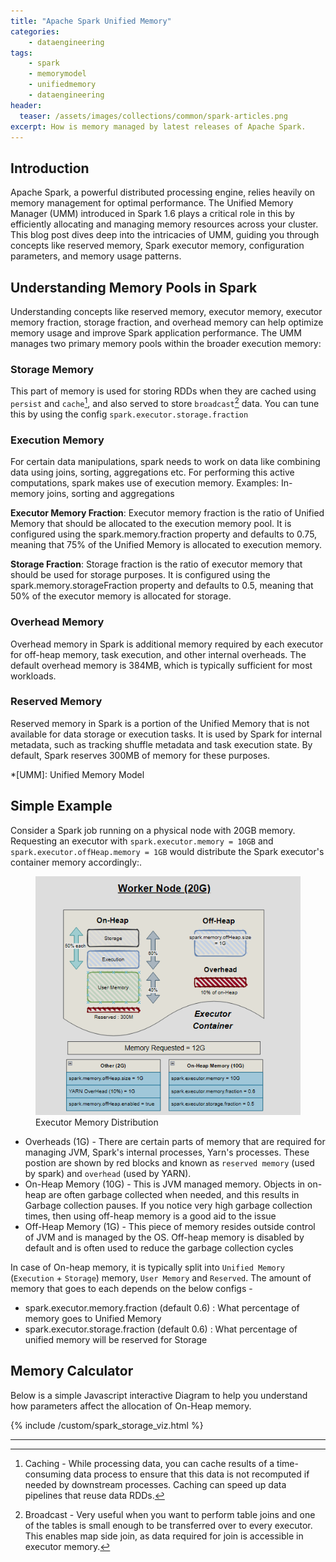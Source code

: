 ```yaml
---
title: "Apache Spark Unified Memory"
categories:
    - dataengineering
tags:
    - spark
    - memorymodel
    - unifiedmemory
    - dataengineering
header: 
  teaser: /assets/images/collections/common/spark-articles.png
excerpt: How is memory managed by latest releases of Apache Spark.
---
```


## Introduction

Apache Spark, a powerful distributed processing engine, relies heavily on memory management for optimal performance. The Unified Memory Manager (UMM) introduced in Spark 1.6 plays a critical role in this by efficiently allocating and managing memory resources across your cluster. This blog post dives deep into the intricacies of UMM, guiding you through concepts like reserved memory, Spark executor memory, configuration parameters, and memory usage patterns.

## Understanding Memory Pools in Spark
Understanding concepts like reserved memory, executor memory, executor memory fraction, storage fraction, and overhead memory can help optimize memory usage and improve Spark application performance. The UMM manages two primary memory pools within the broader execution memory:

### Storage Memory
This part of memory is used for storing RDDs when they are cached using `persist` and `cache`[^Caching], and also served to store `broadcast`[^Broadcast] data. You can tune this by using the config `spark.executor.storage.fraction`

### Execution Memory
For certain data manipulations, spark needs to work on data like combining data using joins, sorting, aggregations etc. For performing this active computations, spark makes use of execution memory.
Examples: In-memory joins, sorting and aggregations

__Executor Memory Fraction__: 
Executor memory fraction is the ratio of Unified Memory that should be allocated to the execution memory pool. It is configured using the spark.memory.fraction property and defaults to 0.75, meaning that 75% of the Unified Memory is allocated to execution memory.

__Storage Fraction__: 
Storage fraction is the ratio of executor memory that should be used for storage purposes. It is configured using the spark.memory.storageFraction property and defaults to 0.5, meaning that 50% of the executor memory is allocated for storage.

### Overhead Memory
Overhead memory in Spark is additional memory required by each executor for off-heap memory, task execution, and other internal overheads. The default overhead memory is 384MB, which is typically sufficient for most workloads.

### Reserved Memory
Reserved memory in Spark is a portion of the Unified Memory that is not available for data storage or execution tasks. It is used by Spark for internal metadata, such as tracking shuffle metadata and task execution state. By default, Spark reserves 300MB of memory for these purposes.

*[UMM]: Unified Memory Model

## Simple Example

Consider a Spark job running on a physical node with 20GB memory. Requesting an executor with `spark.executor.memory = 10GB` and` spark.executor.offHeap.memory = 1GB` would distribute the Spark executor's container memory accordingly:.

<figure style="max-width: 450px" class="align-center">
  <div class="image-wrapper">
    <img src="/assets/images/collections/posts/2024-03-12-Apache-spark-memory-management/Spark Memory.png" alt="">
    
  </div>
  <figcaption>Executor Memory Distribution</figcaption>
</figure> 

* Overheads (1G) - There are certain parts of memory that are required for managing JVM, Spark's internal processes, Yarn's processes. These postion are shown by red blocks and known as `reserved memory` (used by spark) and `overhead` (used by YARN).
* On-Heap Memory (10G) - This is JVM managed memory. Objects in on-heap are often garbage collected when needed, and this results in Garbage collection pauses. If you notice very high garbage collection times, then using off-heap memory is a good aid to the issue
* Off-Heap Memory (1G) - This piece of memory resides outside control of JVM and is managed by the OS. Off-heap memory is disabled by default and is often used to reduce the garbage collection cycles

In case of On-heap memory, it is typically split into `Unified Memory` (`Execution` + `Storage`) memory, `User Memory` and `Reserved`. The amount of memory that goes to each depends on the below configs - 
* spark.executor.memory.fraction (default 0.6) : What percentage of memory goes to Unified Memory
* spark.executor.storage.fraction (default 0.6) : What percentage of unified memory will be reserved for Storage 

## Memory Calculator
Below is a simple Javascript interactive Diagram to help you understand how parameters affect the allocation of On-Heap memory.

{% include /custom/spark_storage_viz.html %}

---


[^Caching]: Caching - While processing data, you can cache results of a time-consuming data process to ensure that this data is not recomputed if needed by downstream processes. Caching can speed up data pipelines that reuse data RDDs.

[^Broadcast]: Broadcast - Very useful when you want to perform table joins and one of the tables is small enough to be transferred over to every executor. This enables map side join, as data required for join is accessible in executor memory.














